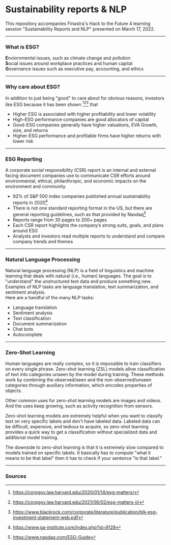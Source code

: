 # Sustainability reports & NLP
This repository accompanies Finastra's Hack to the Future 4 learning session "Sustainability Reports and NLP" presented on March 17, 2022.  

---

### What is ESG?
**E**nviornmental issues, such as climate change and pollution  
**S**ocial issues around workplace practices and human capital  
**G**overnance issues such as executive pay, accounting, and ethics   

---

### Why care about ESG?
In addition to just being "good" to care about for obvious reasons, investors like ESG because it has been shown [^1][^2][^3] that 
- Higher ESG is associated with higher profitability and lower volatility
- High-ESG performance companies are good allocators of capital
- Good-ESG companies generally have higher valuations, EVA Growth, size, and returns
- Higher-ESG performance and profitable firms have higher returns with lower risk  

---

### ESG Reporting
A corporate social responsibility (CSR) report is an internal and external facing document companies use to communicate CSR efforts around environmental, ethical, philanthropic, and economic impacts on the environment and community. 
- 92% of S&P 500 index companies published annual sustainability reports in 2020[^4]
- There is not one standard reporting format in the US, but there are general reporting guidelines, such as that provided by Nasdaq[^5]
- Reports range from 30 pages to 200+ pages 
- Each CSR report highlights the company’s strong suits, goals, and plans around ESG
- Analysts and investors read multiple reports to understand and compare company trends and themes


---

### Natural Language Processing
Natural language processing (NLP) is a field of linguistics and machine learning that deals with natural (i.e., human) languages. The goal is to "understand" the unstructured text data and produce something new. Examples of NLP tasks are language translation, text summarization, and sentiment analysis.   
Here are a handful of the many NLP tasks:
- Language translation
- Sentiment analysis
- Text classification
- Document summarization
- Chat bots
- Autocomplete

---

### Zero-Shot Learning
Human languages are really complex, so it is impossible to train classifiers on every single phrase. Zero-shot learning (ZSL) models allow classification of text into categories unseen by the model during training. These methods work by combining the observed/seen and the non-observed/unseen categories through auxiliary information, which encodes properties of objects.

Other common uses for zero-shot learning models are images and videos. And the uses keep growing, such as activity recognition from sensors.

Zero-shot learning models are extremely helpful when you want to classify text on very specific labels and don't have labeled data. Labeled data can be difficult, expensive, and tedious to acquire, so zero-shot learning provides a quick way to get a classification without specialized data and additional model training.

The downside to zero-shot learning is that it is extremely slow compared to models trained on specific labels. It basically has to compute "what it means to be that label" then it has to check if your sentence "is that label."

---
### Sources
[^1]: https://corpgov.law.harvard.edu/2020/01/14/esg-matters/
[^2]: https://corpgov.law.harvard.edu/2021/06/02/esg-matters-ii/
[^3]: https://www.blackrock.com/corporate/literature/publication/blk-esg-investment-statement-web.pdf
[^4]: https://www.ga-institute.com/index.php?id=9128
[^5]: https://www.nasdaq.com/ESG-Guide
